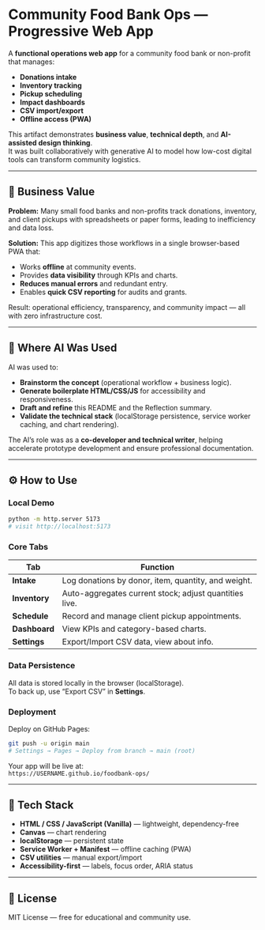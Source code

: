# Community Food Bank Ops — Progressive Web App

A **functional operations web app** for a community food bank or non-profit that manages:
- **Donations intake**
- **Inventory tracking**
- **Pickup scheduling**
- **Impact dashboards**
- **CSV import/export**
- **Offline access (PWA)**

This artifact demonstrates **business value**, **technical depth**, and **AI-assisted design thinking**.  
It was built collaboratively with generative AI to model how low-cost digital tools can transform community logistics.

---

## 🎯 Business Value

**Problem:** Many small food banks and non-profits track donations, inventory, and client pickups with spreadsheets or paper forms, leading to inefficiency and data loss.

**Solution:** This app digitizes those workflows in a single browser-based PWA that:
- Works **offline** at community events.
- Provides **data visibility** through KPIs and charts.
- **Reduces manual errors** and redundant entry.
- Enables **quick CSV reporting** for audits and grants.

Result: operational efficiency, transparency, and community impact — all with zero infrastructure cost.

---

## 🧠 Where AI Was Used

AI was used to:
- **Brainstorm the concept** (operational workflow + business logic).
- **Generate boilerplate HTML/CSS/JS** for accessibility and responsiveness.
- **Draft and refine** this README and the Reflection summary.
- **Validate the technical stack** (localStorage persistence, service worker caching, and chart rendering).

The AI’s role was as a **co-developer and technical writer**, helping accelerate prototype development and ensure professional documentation.

---

## ⚙️ How to Use

### Local Demo
```bash
python -m http.server 5173
# visit http://localhost:5173
```

### Core Tabs
| Tab | Function |
|------|-----------|
| **Intake** | Log donations by donor, item, quantity, and weight. |
| **Inventory** | Auto-aggregates current stock; adjust quantities live. |
| **Schedule** | Record and manage client pickup appointments. |
| **Dashboard** | View KPIs and category-based charts. |
| **Settings** | Export/Import CSV data, view about info. |

### Data Persistence
All data is stored locally in the browser (localStorage).  
To back up, use “Export CSV” in **Settings**.

### Deployment
Deploy on GitHub Pages:
```bash
git push -u origin main
# Settings → Pages → Deploy from branch → main (root)
```

Your app will be live at:  
`https://USERNAME.github.io/foodbank-ops/`

---

## 🧩 Tech Stack
- **HTML / CSS / JavaScript (Vanilla)** — lightweight, dependency-free
- **Canvas** — chart rendering
- **localStorage** — persistent state
- **Service Worker + Manifest** — offline caching (PWA)
- **CSV utilities** — manual export/import
- **Accessibility-first** — labels, focus order, ARIA status

---

## 🧾 License
MIT License — free for educational and community use.
